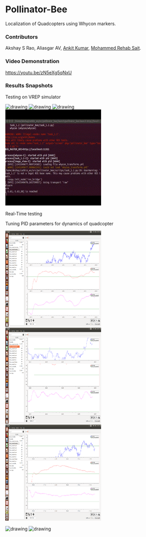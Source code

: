 # Pollinator-Bee
Localization of Quadcopters using Whycon markers.


### Contributors
Akshay S Rao, Aliasgar AV, [Ankit Kumar](https://github.com/Ankit-km), [Mohammed Rehab Sait](https://github.com/MohammedRehabS).

### Video Demonstration
https://youtu.be/zN5eXg5qNxU

### Results Snapshots

Testing on VREP simulator

<p float="left">
  <img src="media/whycon.gif" alt="drawing" width="300" height="300"/>
  <img src="media/vrepCompressed.gif" alt="drawing" width="300" height="300"/>
    <img src="media/colorpatchcompressmore.gif" alt="drawing" width="300" height="300"/>
  <img src="media/fourpointterminalgifcompress.gif" alt="drawing" width="300" height="300"/>
</p>

Real-Time testing

Tuning PID parameters for dynamics of quadcopter

<p float="left">
  <img src="media/Screenshot from 2019-01-29 17-40-14.png" alt="drawing" width="300" height="300"/>
  <img src="media/Screenshot from 2019-01-29 17-12-45.png" alt="drawing" width="300" height="300"/>
  <img src="media/Screenshot from 2019-01-29 18-40-16.png" alt="drawing" width="300" height="300"/>
</p>


<p float="left">

  <img src="media/rectanglescompressed.gif" alt="drawing" width="300" height="300"/>
  <img src="media/realtimecompressed.gif" alt="drawing" width="300" height="300"/>
</p>
